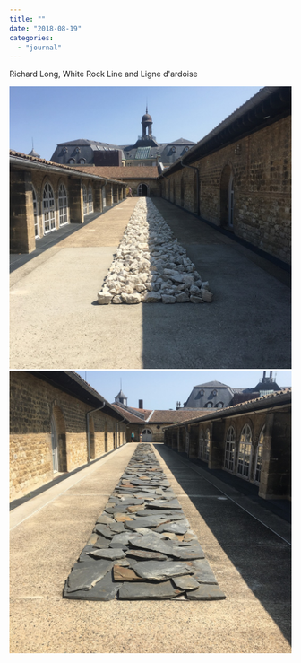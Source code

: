 ```yaml
---
title: ""
date: "2018-08-19"
categories: 
  - "journal"
---
```


Richard Long, White Rock Line and Ligne d'ardoise

![](images/d12cb85418.jpg)![](images/499a4edbc3.jpg)
